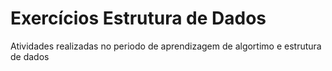 # Exercícios Estrutura de Dados
 Atividades realizadas no periodo de aprendizagem de algortimo e estrutura de dados
